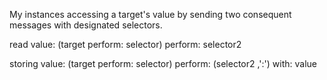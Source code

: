 My instances accessing a target's value by sending two consequent messages with designated selectors.

read value:
(target perform: selector) perform: selector2

storing value:
(target perform: selector) perform: (selector2 ,':') with: value
